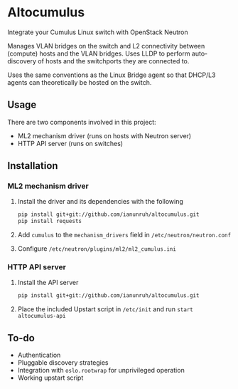 # Altocumulus

Integrate your Cumulus Linux switch with OpenStack Neutron

Manages VLAN bridges on the switch and L2 connectivity between (compute) hosts and the VLAN bridges. Uses LLDP to perform auto-discovery of hosts and the switchports they are connected to.

Uses the same conventions as the Linux Bridge agent so that DHCP/L3 agents can theoretically be hosted on the switch.

## Usage

There are two components involved in this project:

* ML2 mechanism driver (runs on hosts with Neutron server)
* HTTP API server (runs on switches)

## Installation

### ML2 mechanism driver

1. Install the driver and its dependencies with the following

    ```bash
    pip install git+git://github.com/ianunruh/altocumulus.git
    pip install requests
    ```

2. Add `cumulus` to the `mechanism_drivers` field in `/etc/neutron/neutron.conf`
3. Configure `/etc/neutron/plugins/ml2/ml2_cumulus.ini`

### HTTP API server

1. Install the API server

    ```bash
    pip install git+git://github.com/ianunruh/altocumulus.git
    ```

2. Place the included Upstart script in `/etc/init` and run `start altocumulus-api`

## To-do

* Authentication
* Pluggable discovery strategies
* Integration with `oslo.rootwrap` for unprivileged operation
* Working upstart script
